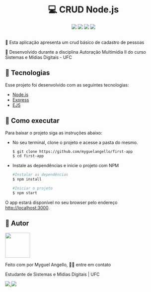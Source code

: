 <h1 align="center">
   💻 CRUD Node.js
</h1>
<div align="center">
        <img src="https://img.shields.io/github/languages/top/myguelangello/first-app?color=blue&style=flat" />
    <img src="https://img.shields.io/github/license/myguelangello/first-app?color=blueviolet&style=flat"  />
    <img src="https://img.shields.io/github/last-commit/myguelangello/first-app?color=brightgreen&style=flat" />
    <img src="https://img.shields.io/github/package-json/v/myguelangello/first-app?color=lightgrey&style=flat" />
</div>
<br/>
<div>
    <p align="">🚀 Esta aplicação apresenta um crud básico de cadastro de pessoas </p>
    <p align="">🚧 Desenvolvido durante a disciplina Autoração Multimídia II do curso Sistemas e Mídias Digitais - UFC</p>
</div>
<div>
  <h2>🧪 Tecnologias</h2>
  <div>
    <p>Esse projeto foi desenvolvido com as seguintes tecnologias:</p>
    <ul>
      <li><a href="https://nodejs.org/en/">Node.js</a></li>
      <li><a href="https://expressjs.com/pt-br/">Express</a></li>
      <li><a href="https://ejs.co/">EJS</a></li>
    </ul>
  </div>
</div>
<!--div>
  <h2>✅ Features</h2>
  <div>
    <ul>
      <li></li>
      <li></li>
      <li></li>
      <li></li>
    </ul>
  </div>
</div-->
<div>
  <h2>🚀 Como executar</h2>
  <p>Para baixar o projeto siga as instruções abaixo:</p>
  <ul>
    <li>No seu terminal, clone o projeto e acesse a pasta do mesmo.</li>
    
  ```bash
  $ git clone https://github.com/myguelangello/first-app
  $ cd first-app
  ```
  </ul>
   <ul>
     <li>
       Instale as dependências e inicie o projeto com NPM
     </li>
     
  ```bash
  #Instalar as dependências
  $ npm install
  
  #Iniciar o projeto
  $ npm start
  ```
  </ul>
  <p>O app estará disponível no seu browser pelo endereço <a href="http://localhost:3000">http://localhost:3000</a>.</p>
</div>
<div>
  <h2>📌 Autor</h2>
  <div>
    <img src="https://github.com/myguelangello.png" width="80" height="80" />
    <p>Feito com por Myguel Angello,  👋🏽 entre em contato</p>
    <p>Estudante de Sistemas e Mídias Digitais | UFC</p>
    <a href="https://www.instagram.com/_myguel/">
      <img src="https://img.shields.io/static/v1?label=&message=_myguel&color=E4405F&labelColor=E4405F&logo=instagram&logoColor=ffffff&style=flat-square" />
    </a>
      <img src="https://img.shields.io/static/v1?label=&message=myguelangello@alu.ufc.br&color=EA4335&labelColor=EA4335&logo=gmail&logoColor=ffffff&style=flat-square" />
  </div>
</div>
